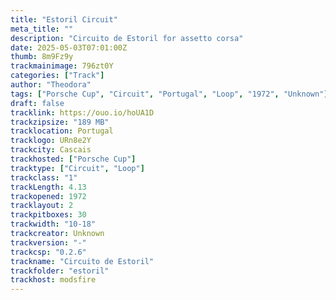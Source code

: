 ```yaml
---
title: "Estoril Circuit"
meta_title: ""
description: "Circuito de Estoril for assetto corsa"
date: 2025-05-03T07:01:00Z
thumb: 8m9Fz9y
trackmainimage: 796zt0Y
categories: ["Track"]
author: "Theodora"
tags: ["Porsche Cup", "Circuit", "Portugal", "Loop", "1972", "Unknown"]
draft: false
tracklink: https://ouo.io/hoUA1D
trackzipsize: "189 MB"
tracklocation: Portugal
tracklogo: URn8e2Y
trackcity: Cascais
trackhosted: ["Porsche Cup"]
tracktype: ["Circuit", "Loop"]
trackclass: "1" 
trackLength: 4.13
trackopened: 1972
tracklayout: 2
trackpitboxes: 30
trackwidth: "10-18"
trackcreator: Unknown
trackversion: "-"
trackcsp: "0.2.6"
trackname: "Circuito de Estoril"
trackfolder: "estoril"
trackhost: modsfire
---
```


